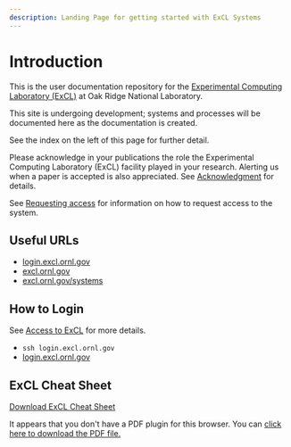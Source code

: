 ```yaml
---
description: Landing Page for getting started with ExCL Systems
---
```


# Introduction

This is the user documentation repository for the [Experimental Computing Laboratory \(ExCL\)](https://excl.ornl.gov/) at Oak Ridge National Laboratory.

This site is undergoing development; systems and processes will be documented here as the documentation is created.

See the index on the left of this page for further detail.

Please acknowledge in your publications the role the Experimental Computing Laboratory \(ExCL\) facility played in your research. Alerting us when a paper is accepted is also appreciated. See [Acknowledgment](acknowledgment.md) for details.

See [Requesting access](excl-support/access-info.md) for information on how to request access to the system.

## Useful URLs

* [login.excl.ornl.gov](https://login.excl.ornl.gov:300)
* [excl.ornl.gov](https://excl.ornl.gov/)
* [excl.ornl.gov/systems](https://excl.ornl.gov/excl-systems/)

## How to Login

See [Access to ExCL](excl-support/access.md) for more details.

* `ssh login.excl.ornl.gov`
* [login.excl.ornl.gov](https://login.excl.ornl.gov:300)

## ExCL Cheat Sheet

[Download ExCL Cheat Sheet](.gitbook/assets/ExCL-Cheat-Sheet.pdf)

<object data='https://github.com/ExCL-Docs/excl-user-docs/raw/e7910c66e06fb21d9adcfde944207437a6a2bac1/.gitbook/assets/ExCL-Cheat-Sheet.pdf' type='application/pdf' width='560' height='700'><p>It appears that you don't have a PDF plugin for this browser. You can <a href='.gitbook/assets/ExCL-Cheat-Sheet.pdf'>click here to download the PDF file.</a></p></object>

